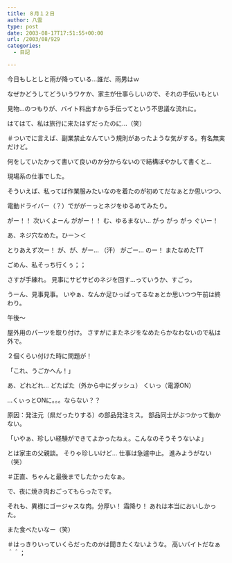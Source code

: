 ```yaml
---
title: ８月１２日
author: 八雲
type: post
date: 2003-08-17T17:51:55+00:00
url: /2003/08/929
categories:
  - 日記

---
```

今日もしとしと雨が降っている…誰だ、雨男はｗ
  
なぜかどうしてどういうワケか、家主が仕事らしいので、それの手伝いもとい
  
見物…のつもりが、バイト料出すから手伝ってという不思議な流れに。
  
はてはて、私は旅行に来たはずだったのに…（笑）
  
＃ついでに言えば、副業禁止なんていう規則があったような気がする。有名無実だけど。
  
何をしていたかって書いて良いのか分からないので結構ぼやかして書くと…
  
現場系の仕事でした。
  
そういえば、私ってば作業服みたいなのを着たのが初めてだなぁとか思いつつ、
  
電動ドライバー（？）でががーっとネジをゆるめてみたり。
  
がー！！ 次いくよーん ががー！！ む、ゆるまない… がっ がっ がっ ぐいー！
  
あ、ネジ穴なめた。ひー＞＜
  
とりあえず次ー！ が、が、がー… （汗） がごー… のー！ またなめたTT
  
ごめん、私そっち行くぅ；；
  
さすが手練れ。 見事にサビサビのネジを回す…っていうか、すごっ。
  
うーん、見事見事。 いやぁ、なんか足ひっぱってるなぁとか思いつつ午前は終わり。

午後～
  
屋外用のパーツを取り付け。 さすがにまたネジをなめたらかなわないので私は外で。
  
２個くらい付けた時に問題が！
  
「これ、うごかへん！」
  
あ、どれどれ… どたばた（外から中にダッシュ） くいっ（電源ON）
  
…くぃっとONに。。。ならない？？
  
原因：発注元（県だったりする）の部品発注ミス。 部品同士がぶつかって動かない。
  
「いやぁ、珍しい経験ができてよかったねぇ。こんなのそうそうないよ」
  
とは家主の父親談。 そりゃ珍しいけど… 仕事は急遽中止。 進みようがない（笑）
  
＃正直、ちゃんと最後までしたかったなぁ。
  
で、夜に焼き肉おごってもらったです。
  
それも、異様にゴージャスな肉。分厚い！ 霜降り！ あれは本当においしかった。
  
また食べたいなー（笑）
  
＃はっきりいっていくらだったのかは聞きたくないような。 高いバイトだなぁ＾＾；